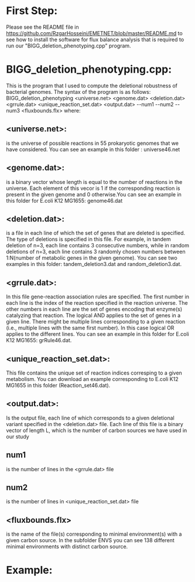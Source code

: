 # First Step:
Please see the README file in https://github.com/RzgarHosseini/EMETNET/blob/master/README.md to see how to install the software for flux balance analysis that is required to run our "BIGG_deletion_phenotyping.cpp" program.

# BIGG_deletion_phenotyping.cpp:
This is the program that I used to compute the deletional robustness of bacterial genomes.
The syntax of the program is as follows:
BIGG_deletion_phenotyping  <universe.net> <genome.dat> <deletion.dat> <grrule.dat> <unique_reaction_set.dat> <output.dat> --num1 --num2 --num3 <fluxbounds.flx>
where:
## <universe.net>: 
is the universe of possible reactions in 55 prokaryotic genomes that we have considered. You can see an example in this folder : universe46.net
## <genome.dat>: 
is a binary vector whose length is equal to the number of reactions in the universe. Each element of this vecor is 1 if the corresponding reaction is present in the given genome and 0 otherwise.You can see an example in this folder for E.coli K12 MG1655: genome46.dat
## <deletion.dat>: 
is a file in each line of which the set of genes that are deleted is specified. The type of deletions is specified in this file. For example, in tandem deletion of n=3, each line contains 3 consecutive numbers, while in random deletions of n=3, each line contains 3 randomly chosen numbers between 1:N(number of metabolic genes in the given genome). You can see two examples in this folder: tandem_deletion3.dat and random_deletion3.dat.    
## <grrule.dat>:
In this file gene-reaction association rules are specified. The first number in each line is the index of the reaction specified in the reaction universe. The other numbers in each line are the set of genes encoding that enzyme(s) catalyzing that reaction. The logical AND applies to the set of genes in a given line. There might be multiple lines corresponding to a given reaction (i.e., multiple lines with the same first number). In this case logical OR applies to the different lines. You can see an example in this folder for E.coli K12 MG1655: grRule46.dat.
## <unique_reaction_set.dat>:
This file contains the unique set of reaction indices corresping to a given metabolism. You can download an example corresponding to E.coli K12 MG1655 in this folder (Reaction_set46.dat). 
## <output.dat>:
Is the output file, each line of which corresponds to a given deletional variant specified in the <deletion.dat> file. Each line of this file is a binary vector of length L, which is the number of carbon sources we have used in our study
## num1
is the number of lines in the <grrule.dat> file
## num2
is the number of lines in <unique_reaction_set.dat> file
## <fluxbounds.flx>
is the name of the file(s) corresponding to minimal environment(s) with a given carbon source. In the subfolder ENVS you can see 138 different minimal environments with distinct carbon source.

# Example:















